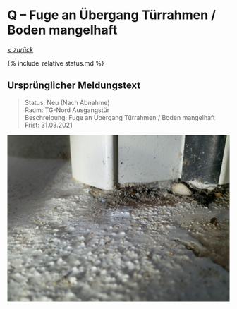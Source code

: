 # Q &ndash; Fuge an Übergang Türrahmen / Boden mangelhaft

_[&lt; zurück](../../index.md)_

{% include_relative status.md %}

## Ursprünglicher Meldungstext

> Status: Neu (Nach Abnahme)\
> Raum: TG-Nord Ausgangstür\
> Beschreibung: Fuge an Übergang Türrahmen / Boden mangelhaft\
> Frist: 31.03.2021


![](Meldung.jpg)